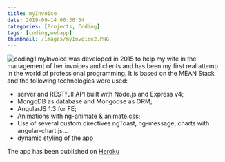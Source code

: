 ```yaml
---
title: myInvoice
date: 2019-09-14 00:30:34
categories: [Projects, Coding]
tags: [coding,webapp]
thumbnail: /images/myInvoice2.PNG
---
```

![coding1](/images/myInvoice.PNG)
myInvoice was developed in 2015 to help my wife in the management of her invoices and clients and has been my first real attemp in the world of professional programming. It is based on the MEAN Stack and the following technologies were used:
- server and RESTfull API built with Node.js and Express v4;
- MongoDB as database and Mongoose as ORM;
- AngularJS 1.3 for FE;
- Animations with ng-animate & animate.css;
- Use of several custom directives ngToast, ng-message, charts with angular-chart.js...
- dynamic styling of the app

The app has been published on [Heroku](http://corbeinvoice.herokuapp.com/login) 
